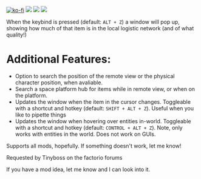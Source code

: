 [![ko-fi](https://img.shields.io/badge/Ko--fi-Donate%20-hotpink?logo=kofi&logoColor=white&style=for-the-badge)](https://ko-fi.com/protocol1903) [![](https://img.shields.io/badge/dynamic/json?color=orange&label=Factorio&query=downloads_count&suffix=%20downloads&url=https%3A%2F%2Fmods.factorio.com%2Fapi%2Fmods%2Fwhat-items-do-i-have&style=for-the-badge)](https://mods.factorio.com/mod/what-items-do-i-have) [![](https://img.shields.io/badge/Discord-Community-blue?style=for-the-badge)](https://discord.gg/K3fXMGVc4z) [![](https://img.shields.io/badge/Github-Source-green?style=for-the-badge)](https://github.com/protocol-1903/what-items-do-i-have)

When the keybind is pressed (default: `ALT + Z`) a window will pop up, showing how much of that item is in the local logistic network (and of what quality!)

# Additional Features:
- Option to search the position of the remote view or the physical character position, when avaliable.
- Search a space platform hub for items while in remote view, or when on the platform.
- Updates the window when the item in the cursor changes. Toggleable with a shortcut and hotkey (default: `SHIFT + ALT + Z`). Useful when you like to pipette things
- Updates the window when hovering over entities in-world. Toggleable with a shortcut and hotkey (default: `CONTROL + ALT + Z`). Note, only works with entities in the world. Does not work on GUIs.

Supports all mods, hopefully. If something doesn't work, let me know!

Requested by Tinyboss on the factorio forums

If you have a mod idea, let me know and I can look into it.